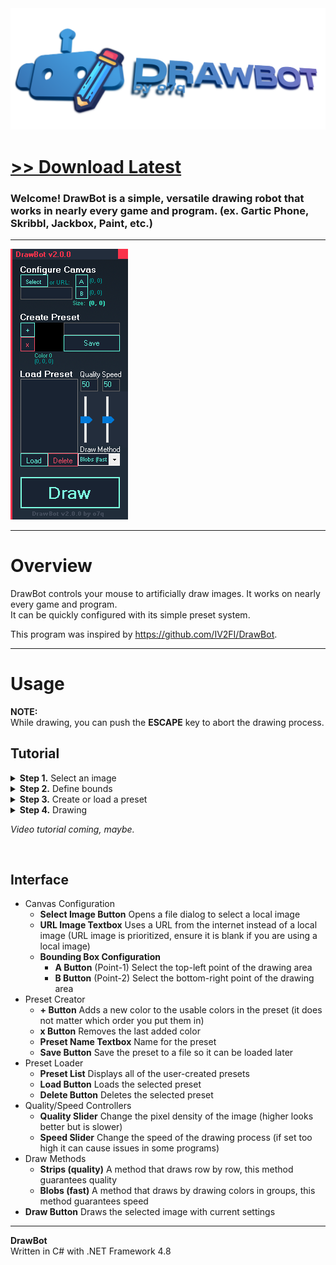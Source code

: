 <img src="assets/images/banner.png">

# [<b>>> Download Latest</b>](https://github.com/o7q/DrawBot/releases/download/v2.1.0.0/DrawBot.exe)
### Welcome! DrawBot is a simple, versatile drawing robot that works in nearly every game and program. (ex. Gartic Phone, Skribbl, Jackbox, Paint, etc.)

---

<img src="assets/images/program.png">

---

# Overview
DrawBot controls your mouse to artificially draw images. It works on nearly every game and program.\
It can be quickly configured with its simple preset system.

This program was inspired by https://github.com/IV2FI/DrawBot.

---

# Usage
**NOTE:** \
While drawing, you can push the **ESCAPE** key to abort the drawing process.

<!-- *You don't want to know how many times I screwed up my computer while developing DrawBot by making my mouse spazzing out. Don't worry, the program is pretty safe now, but I still kept the feature just in case of course.* 😉 -->

## Tutorial

<details>
<summary><b>Step 1.</b> Select an image</summary>

- **1.1** Click the **Select Button** OR paste in a direct URL to an image (URLs are prioritized, if you are using a local image ensure the URL textbox is empty)

</details>

<details>
<summary><b>Step 2.</b> Define bounds</summary>


- **2.1** Click the **A Button** and then click on the **top-left** of your canvas where the image will be drawn, this will define the first point
- **2.2** Click the **B Button** and then click on the **bottom-right** of your canvas where the image will be drawn, this will define the second point

</details>

<details>
<summary><b>Step 3.</b> Create or load a preset</summary>

- To create a preset
    - Note: *The preset system only saves the color and the coordinate of that color.*
    - **3.1** Click the **Add Color Button** and then click on a color on the visible color palette of the program/game
    - **3.2** Repeat step **3.1** until you have selected all of the colors you need (note: it does not matter in which order you select them, the program will automatically determine which color to use when drawing, also, you can click the **Reset Button** to restart the preset creation process)
    - **3.3** Name the preset by typing a name inside the textbox, click the **Save Button** to save it
- To load a preset
    - **3.1** Select a preset inside of the **Preset List**
    - **3.2** Click the **Load Button** to load the selected preset (note: click the **Delete Button** to delete the selected preset)

</details>

<details>
<summary><b>Step 4.</b> Drawing</summary>

- **4.1** Determine the draw settings with the **Quality** and **Speed** sliders. Quality will increase the pixel density at the cost of slowness. Speed will increase speed, speeds too high can cause issues on some programs/games
- **4.2** Select the draw method (info about these are at the bottom of the interface dictionary)
- **4.3** Click the **Draw Button** to start! **Remember:** You can push the **ESCAPE** key to abort the drawing process.

</details>

*Video tutorial coming, maybe.*

<br>

## Interface
- Canvas Configuration
    - **Select Image Button** Opens a file dialog to select a local image
    - **URL Image Textbox** Uses a URL from the internet instead of a local image (URL image is prioritized, ensure it is blank if you are using a local image)
    - **Bounding Box Configuration**
        - **A Button** (Point-1) Select the top-left point of the drawing area
        - **B Button** (Point-2) Select the bottom-right point of the drawing area
- Preset Creator
    - **+ Button** Adds a new color to the usable colors in the preset (it does not matter which order you put them in)
    - **x Button** Removes the last added color
    - **Preset Name Textbox** Name for the preset
    - **Save Button** Save the preset to a file so it can be loaded later
- Preset Loader
    - **Preset List** Displays all of the user-created presets
    - **Load Button** Loads the selected preset
    - **Delete Button** Deletes the selected preset
- Quality/Speed Controllers
    - **Quality Slider** Change the pixel density of the image (higher looks better but is slower)
    - **Speed Slider** Change the speed of the drawing process (if set too high it can cause issues in some programs)
- Draw Methods
    - **Strips (quality)** A method that draws row by row, this method guarantees quality
    - **Blobs (fast)** A method that draws by drawing colors in groups, this method guarantees speed
- **Draw Button** Draws the selected image with current settings

---

**DrawBot** \
Written in C# with .NET Framework 4.8